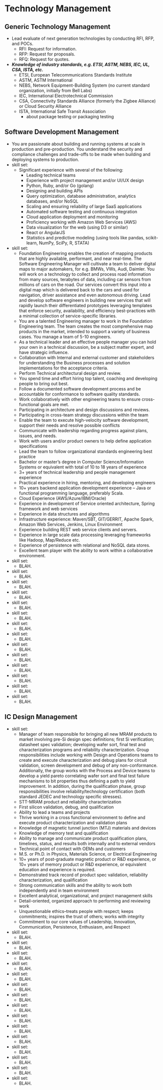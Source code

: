 #	Technology Management



##	Generic Technology Management


+ Lead evaluate of next generation technologies by conducting RFI, RFP, and POCs.
	- RFI: Request for information.
	- RFP: Request for proposals.
	- RFQ: Request for quotes.
+ ***Knowledge of industry standards, e.g. ETSI, ASTM, NEBS, IEC, UL, CSA, ISTA, etc.***
	- ETSI, European Telecommunications Standards Institute
	- ASTM, ASTM International
	- NEBS, Network Equipment-Building System (no current standard organization, initially from Bell Labs)
	- IEC, International Electrotechnical Commission
	- CSA, Connectivity Standards Alliance (formerly the Zigbee Alliance) or Cloud Security Alliance
	- ISTA, International Safe Transit Association
		* about package testing or packaging testing













##	Software Development Management



+ You are passionate about building and running systems at scale in production and pre-production. You understand the security and compliance challenges and trade-offs to be made when building and deploying systems to production.
+ skill set:
	- Significant experience with several of the following:
		* Leading technical teams
		* Experience with project management and/or UI/UX design
		* Python, Ruby, and/or Go (golang)
		* Designing and building APIs
		* Query optimization, database administration, analytics databases, and/or NoSQL
		* Scaling and ensuring reliability of large SaaS applications
		* Automated software testing and continuous integration
		* Cloud application deployment and monitoring
		* Proficiency working with Amazon Web Services (AWS)
		* Data visualization for the web (using D3 or similar)
		* React or AngularJS
		* Statistics and predictive modeling (using tools like pandas, scikit-learn, NumPy, SciPy, R, STATA)
+ skill set:
	- Foundation Engineering enables the creation of mapping products that are highly available, performant, and near real-time.  The Software Engineering Manager will cultivate a team to deliver digital maps to major automakers, for e.g. BMWs, VWs, Audi, Daimler.  You will work on a technology to collect and process road information from many sources, terabytes of data, including car sensors from millions of cars on the road. Our services convert this input into a digital map which is delivered back to the cars and used for navigation, driver assistance and even autonomous driving.  Lead and develop software engineers in building new services that will rapidly launch their differentiated prototypes leveraging templates that enforce security, availability, and efficiency best-practices with a minimal collection of service-specific libraries.
	- You are a talented Engineering manager to work in the Foundation Engineering team. The team creates the most comprehensive map products in the market, intended to support a variety of business cases. You manage a team of 5-10 engineers.
	- As a technical leader and an effective people manager you can hold your own in a technical discussion, be a subject matter expert, and have strategic influence.
	- Collaboration with Internal and external customer and stakeholders for understanding the Business processes and solution implementations for the acceptance criteria.
	- Perform Technical architectural design and review.
	- You spend time and effort hiring top talent, coaching and developing people to bring out best.
	- Follow a documented software development process and be accountable for conformance to software quality standards.
	- Work collaboratively with other engineering teams to ensure cross-functional goals are met.
	- Participating in architecture and design discussions and reviews.
	- Participating in cross-team strategy discussions within the team
	- Enable the team to execute high-velocity software development, support their needs and resolve possible conflicts
	- Communicate with leadership regarding progress against plans, issues, and needs.
	- Work with users and/or product owners to help define application specifications
	- Lead the team to follow organizational standards engineering best practice
	- Bachelor or master’s degree in Computer Science/Information Systems or equivalent with total of 10 to 18 years of experience
	- 3+ years of technical leadership and people management experience
	- Practical experience in hiring, mentoring, and developing engineers
	- 10+ years backend application development experience – Java or functional programming language, preferably Scala.
	- Cloud Experience (AWS/Azure/IBM/Oracle)
	- Experience in development of Service oriented architecture, Spring framework and web services
	- Experience in data structures and algorithms
	- Infrastructure experience: Maven/SBT, GIT/GERRIT, Apache Spark, Amazon Web Services, Jenkins, Linux Environment
	- Experience building REST web service clients and servers.
	- Experience in large scale data processing leveraging frameworks like Hadoop, Map/Reduce etc.
	- Experience of persistence with relational and NoSQL data stores.
	- Excellent team player with the ability to work within a collaborative environment.
+ skill set:
	- BLAH.
+ skill set:
	- BLAH.
+ skill set:
	- BLAH.
+ skill set:
	- BLAH.
+ skill set:
	- BLAH.
+ skill set:
	- BLAH.
+ skill set:
	- BLAH.
+ skill set:
	- BLAH.
+ skill set:
	- BLAH.
+ skill set:
	- BLAH.
+ skill set:
	- BLAH.
+ skill set:
	- BLAH.
+ skill set:
	- BLAH.
+ skill set:
	- BLAH.

















##	IC Design Management



+ skill set:
	- Manager of team responsible for bringing all new MRAM products to market involving pre-Si design spec definitions; first Si verification; datasheet spec validation; developing wafer sort, final test and characterization programs and reliability characterization. Group responsibilities include working with Design and Operations teams to create and execute characterization and debug plans for circuit validation, screen development and debug of any non-conformance. Additionally, the group works with the Process and Device teams to develop a yield pareto correlating wafer sort and final test failure mechanisms to bit properties thus defining a path to yield improvement. In addition, during the qualification phase, group responsibilities involve reliability/technology certification (both standard JEDEC and technology specific stresses).
	- STT-MRAM product and reliability characterization
	- First silicon validation, debug, and qualification
	- Ability to lead a teams and projects
	- Thrive working in a cross functional environment to define and execute product characterization and validation plans
	- Knowledge of magnetic tunnel junction (MTJ) materials and devices
	- Knowledge of memory test and qualification
	- Ability to manage and communicate product qualification plans, timelines, status, and results both internally and to external vendors
	- Technical point of contact with OEMs and customers
	- M.S. or Ph.D. in Physics, Materials Science, or Electrical Engineering
	- 10+ years of post-graduate magnetic product or R&D experience, or 10+ years of memory product or R&D experience, or equivalent education and experience is required.
	- Demonstrated track record of product spec validation, reliability characterization, and qualification
	- Strong communication skills and the ability to work both independently and in team environment
	- Excellent analytical, organizational, and project management skills
	- Detail-oriented, organized approach to performing and reviewing work
	- Unquestionable ethics–treats people with respect; keeps commitments; inspires the trust of others; works with integrity
	- Commitment to our core values of Leadership, Innovation, Communication, Persistence, Enthusiasm, and Respect 
+ skill set:
	- BLAH.
+ skill set:
	- BLAH.
+ skill set:
	- BLAH.
+ skill set:
	- BLAH.
+ skill set:
	- BLAH.
+ skill set:
	- BLAH.
+ skill set:
	- BLAH.
+ skill set:
	- BLAH.
+ skill set:
	- BLAH.
+ skill set:
	- BLAH.
+ skill set:
	- BLAH.
+ skill set:
	- BLAH.
+ skill set:
	- BLAH.
+ skill set:
	- BLAH.
+ skill set:
	- BLAH.

















